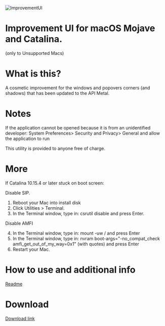 ![ImprovementUI](banner.png)

# Improvement UI for macOS Mojave and Catalina.
(only to Unsupported Macs)


# What is this?

A cosmetic improvement for the windows and popovers corners (and shadows) that has been updated to the API Metal.  

# Notes

If the application cannot be opened because it is from an unidentified developer: System Preferences> Security and Privacy> General and allow the application to run 


This utility is provided to anyone free of charge.

# More
If Catalina 10.15.4 or later stuck on boot screen:

Disable SIP.
1. Reboot your Mac into install disk 
2. Click Utilities > Terminal.
3. In the Terminal window, type in: csrutil disable and press Enter.

Disable AMFI

4. In the Terminal window, type in: mount -uw /  and press Enter
5. In the Terminal window, type in: nvram boot-args="-no_compat_check amfi_get_out_of_my_way=0x1" (with quotes) and press Enter
6. Restart your Mac.

# How to use and additional info
[Readme](https://github.com/fabioiop/ImprovementUI/blob/master/Readme.pdf)


# Download
[Download link](https://github.com/fabioiop/ImprovementUI/releases/)
